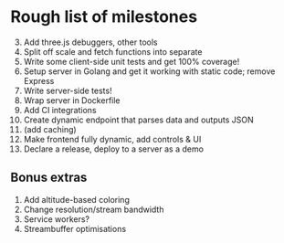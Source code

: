# Rough list of milestones

3. Add three.js debuggers, other tools
3. Split off scale and fetch functions into separate
4. Write some client-side unit tests and get 100% coverage!
4. Setup server in Golang and get it working with static code; remove Express
5. Write server-side tests!
5. Wrap server in Dockerfile
6. Add CI integrations
6. Create dynamic endpoint that parses data and outputs JSON
7. (add caching)
8. Make frontend fully dynamic, add controls & UI
10. Declare a release, deploy to a server as a demo

## Bonus extras

1. Add altitude-based coloring
2. Change resolution/stream bandwidth
3. Service workers?
4. Streambuffer optimisations

